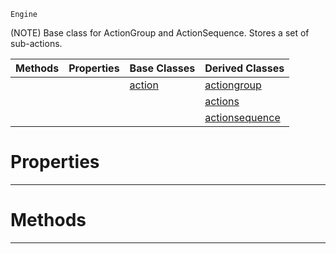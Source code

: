  `Engine`

(NOTE) Base class for ActionGroup and ActionSequence. Stores a set of sub-actions.

|Methods|Properties|Base Classes|Derived Classes|
|---|---|---|---|
| | |[action](https://github.com/dragonCASTjosh/PlasmaDocs/blob/master/code_reference/class_reference/action.markdown)|[actiongroup](https://github.com/dragonCASTjosh/PlasmaDocs/blob/master/code_reference/class_reference/actiongroup.markdown)|
| | | |[actions](https://github.com/dragonCASTjosh/PlasmaDocs/blob/master/code_reference/class_reference/actions.markdown)|
| | | |[actionsequence](https://github.com/dragonCASTjosh/PlasmaDocs/blob/master/code_reference/class_reference/actionsequence.markdown)|


 #  Properties


---  
 #  Methods


---  
 

 